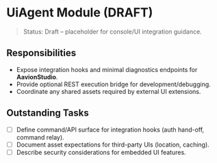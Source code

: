 # UiAgent Module (DRAFT)

> Status: Draft – placeholder for console/UI integration guidance.

## Responsibilities
- Expose integration hooks and minimal diagnostics endpoints for **AavionStudio**.
- Provide optional REST execution bridge for development/debugging.
- Coordinate any shared assets required by external UI extensions.

## Outstanding Tasks
- [ ] Define command/API surface for integration hooks (auth hand-off, command relay).
- [ ] Document asset expectations for third-party UIs (location, caching).
- [ ] Describe security considerations for embedded UI features.
